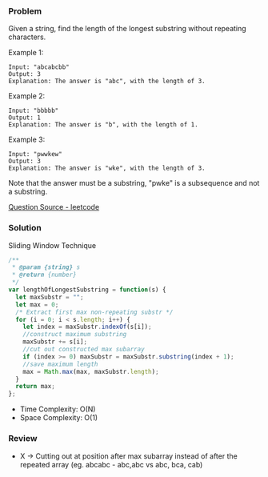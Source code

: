 ### Problem

Given a string, find the length of the longest substring without repeating characters.

<!--more-->

Example 1:

```
Input: "abcabcbb"
Output: 3
Explanation: The answer is "abc", with the length of 3.
```

Example 2:

```
Input: "bbbbb"
Output: 1
Explanation: The answer is "b", with the length of 1.
```

Example 3:

```
Input: "pwwkew"
Output: 3
Explanation: The answer is "wke", with the length of 3.
```

Note that the answer must be a substring, "pwke" is a subsequence and not a substring.

[Question Source - leetcode](https://leetcode.com/problems/longest-substring-without-repeating-characters/)

### Solution

Sliding Window Technique

```javascript
/**
 * @param {string} s
 * @return {number}
 */
var lengthOfLongestSubstring = function(s) {
  let maxSubstr = "";
  let max = 0;
  /* Extract first max non-repeating substr */
  for (i = 0; i < s.length; i++) {
    let index = maxSubstr.indexOf(s[i]);
    //construct maximum substring
    maxSubstr += s[i];
    //cut out constructed max subarray
    if (index >= 0) maxSubstr = maxSubstr.substring(index + 1);
    //save maximum length
    max = Math.max(max, maxSubstr.length);
  }
  return max;
};
```

- Time Complexity: O(N)
- Space Complexity: O(1)

### Review

- X -> Cutting out at position after max subarray instead of after the repeated array (eg. abcabc - abc,abc vs abc, bca, cab)

